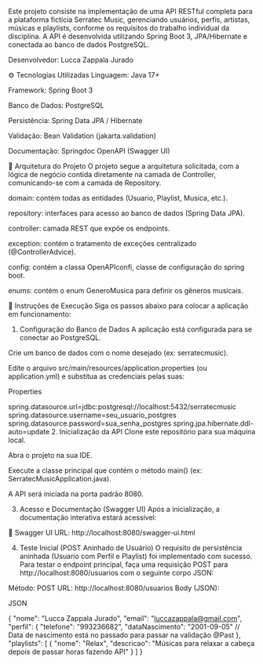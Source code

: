 Este projeto consiste na implementação de uma API RESTful completa para a plataforma fictícia Serratec Music, gerenciando usuários, perfis, artistas, músicas e playlists, 
conforme os requisitos do trabalho individual da disciplina. A API é desenvolvida utilizando Spring Boot 3, JPA/Hibernate e conectada ao banco de dados PostgreSQL.

 Desenvolvedor: Lucca Zappala Jurado

⚙️ Tecnologias Utilizadas
Linguagem: Java 17+

Framework: Spring Boot 3

Banco de Dados: PostgreSQL

Persistência: Spring Data JPA / Hibernate

Validação: Bean Validation (jakarta.validation)

Documentação: Springdoc OpenAPI (Swagger UI)

📂 Arquitetura do Projeto
O projeto segue a arquitetura solicitada, com a lógica de negócio contida diretamente na camada de Controller, comunicando-se com a camada de Repository.

domain: contém todas as entidades (Usuario, Playlist, Musica, etc.).

repository: interfaces para acesso ao banco de dados (Spring Data JPA).

controller: camada REST que expõe os endpoints.

exception: contém o tratamento de exceções centralizado (@ControllerAdvice).

config: contém a classa OpenAPIconfi, classe de configuração do spring boot.

enums: contém o enum GeneroMusica para definir os gêneros musicais.

🚀 Instruções de Execução
Siga os passos abaixo para colocar a aplicação em funcionamento:

1. Configuração do Banco de Dados
A aplicação está configurada para se conectar ao PostgreSQL.

Crie um banco de dados com o nome desejado (ex: serratecmusic).

Edite o arquivo src/main/resources/application.properties (ou application.yml) e substitua as credenciais pelas suas:

Properties

spring.datasource.url=jdbc:postgresql://localhost:5432/serratecmusic
spring.datasource.username=seu_usuario_postgres
spring.datasource.password=sua_senha_postgres
spring.jpa.hibernate.ddl-auto=update
2. Inicialização da API
Clone este repositório para sua máquina local.

Abra o projeto na sua IDE.

Execute a classe principal que contém o método main() (ex: SerratecMusicApplication.java).

A API será iniciada na porta padrão 8080.

3. Acesso e Documentação (Swagger UI)
Após a inicialização, a documentação interativa estará acessível:

🔗 Swagger UI URL: http://localhost:8080/swagger-ui.html

4. Teste Inicial (POST Aninhado de Usuário)
O requisito de persistência aninhada (Usuario com Perfil e Playlist) foi implementado com sucesso. Para testar o endpoint principal, faça uma requisição POST para http://localhost:8080/usuarios com o seguinte corpo JSON:

Método: POST URL: http://localhost:8080/usuarios Body (JSON):

JSON

{
  "nome": "Lucca Zappala Jurado",
  "email": "luccazappala@gmail.com",
  "perfil": {
    "telefone": "993236682",
    "dataNascimento": "2001-09-05" 
    // Data de nascimento está no passado para passar na validação @Past
  },
  "playlists": [
    {
      "nome": "Relax",
      "descricao": "Músicas para relaxar a cabeça depois de passar horas fazendo API"
    }
  ]
}
